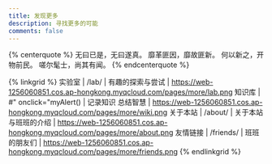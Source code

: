 ```yaml
---
title: 发现更多
description: 寻找更多的可能
comments: false
---
```


{% centerquote %}
无曰已是，无曰遂真。
靡革匪因，靡故匪新。
何以新之，开物前民。
嗟尔髦士，尚其有闻。
{% endcenterquote %}

{% linkgrid %}
实验室 | /lab/ | 有趣的探索与尝试 | https://web-1256060851.cos.ap-hongkong.myqcloud.com/pages/more/lab.png
知识库 | #" onclick="myAlert() | 记录知识 总结智慧 | https://web-1256060851.cos.ap-hongkong.myqcloud.com/pages/more/wiki.png
关于本站 | /about/ | 关于本站与班班的介绍 | https://web-1256060851.cos.ap-hongkong.myqcloud.com/pages/more/about.png
友情链接 | /friends/ | 班班的朋友们 | https://web-1256060851.cos.ap-hongkong.myqcloud.com/pages/more/friends.png
{% endlinkgrid %}


<script>
    function myAlert()
    {
        alert("您好，「知识库」正在建设中，敬请期待！");
    }
</script>